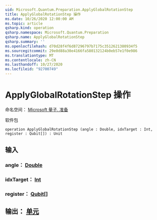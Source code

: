 ```yaml
---
uid: Microsoft.Quantum.Preparation.ApplyGlobalRotationStep
title: ApplyGlobalRotationStep 操作
ms.date: 10/26/2020 12:00:00 AM
ms.topic: article
qsharp.kind: operation
qsharp.namespace: Microsoft.Quantum.Preparation
qsharp.name: ApplyGlobalRotationStep
qsharp.summary: ''
ms.openlocfilehash: d70d28f4f6d87296797b7175c3512621380934f5
ms.sourcegitcommit: 29e0d88a30e4166fa580132124b0eb57e1f0e986
ms.translationtype: MT
ms.contentlocale: zh-CN
ms.lasthandoff: 10/27/2020
ms.locfileid: "92700749"
---
```

# <a name="applyglobalrotationstep-operation"></a>ApplyGlobalRotationStep 操作

命名空间： [Microsoft 量子. 准备](xref:Microsoft.Quantum.Preparation)

软件包 [](https://nuget.org/packages/)




```qsharp
operation ApplyGlobalRotationStep (angle : Double, idxTarget : Int, register : Qubit[]) : Unit
```


## <a name="input"></a>输入

### <a name="angle--double"></a>angle： [Double](xref:microsoft.quantum.lang-ref.double)




### <a name="idxtarget--int"></a>idxTarget： [Int](xref:microsoft.quantum.lang-ref.int)




### <a name="register--qubit"></a>register： [Qubit](xref:microsoft.quantum.lang-ref.qubit)[]





## <a name="output--unit"></a>输出： [单元](xref:microsoft.quantum.lang-ref.unit)

